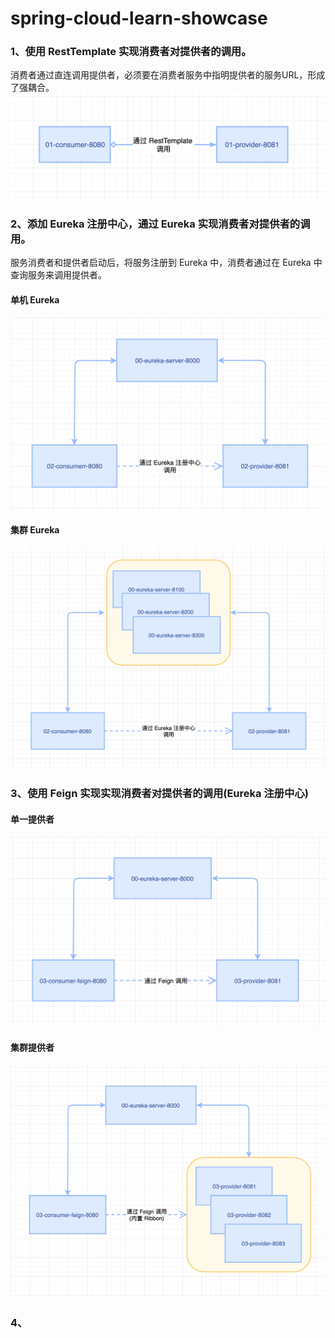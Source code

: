 # spring-cloud-learn-showcase


### 1、使用 RestTemplate 实现消费者对提供者的调用。
消费者通过直连调用提供者，必须要在消费者服务中指明提供者的服务URL，形成了强耦合。
![image](./doc/res/01.png)


### 2、添加 Eureka 注册中心，通过 Eureka 实现消费者对提供者的调用。
服务消费者和提供者启动后，将服务注册到 Eureka 中，消费者通过在 Eureka 中查询服务来调用提供者。

#### 单机 Eureka
![image](doc/res/020.png)

#### 集群 Eureka
![image](./doc/res/021.png)

### 3、使用 Feign 实现实现消费者对提供者的调用(Eureka 注册中心)

#### 单一提供者
![image](./doc/res/03.png)

#### 集群提供者
![image](./doc/res/031.png)

### 4、
